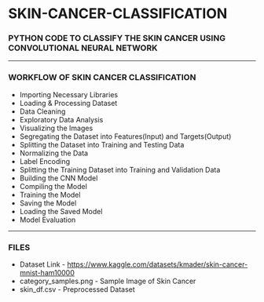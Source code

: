 # SKIN-CANCER-CLASSIFICATION

### PYTHON CODE TO CLASSIFY THE SKIN CANCER USING CONVOLUTIONAL NEURAL NETWORK

-----

### WORKFLOW OF SKIN CANCER CLASSIFICATION

- Importing Necessary Libraries
- Loading & Processing Dataset
- Data Cleaning
- Exploratory Data Analysis
- Visualizing the Images
- Segregating the Dataset into Features(Input) and Targets(Output)
- Splitting the Dataset into Training and Testing Data
- Normalizing the Data
- Label Encoding
- Splitting the Training Dataset into Training and Validation Data
- Building the CNN Model
- Compiling the Model
- Training the Model
- Saving the Model
- Loading the Saved Model
- Model Evaluation

-----

### FILES

- Dataset Link         - https://www.kaggle.com/datasets/kmader/skin-cancer-mnist-ham10000
- category_samples.png - Sample Image of Skin Cancer
- skin_df.csv          - Preprocessed Dataset
